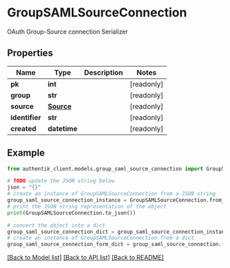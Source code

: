 # GroupSAMLSourceConnection

OAuth Group-Source connection Serializer

## Properties

Name | Type | Description | Notes
------------ | ------------- | ------------- | -------------
**pk** | **int** |  | [readonly] 
**group** | **str** |  | [readonly] 
**source** | [**Source**](Source.md) |  | [readonly] 
**identifier** | **str** |  | [readonly] 
**created** | **datetime** |  | [readonly] 

## Example

```python
from authentik_client.models.group_saml_source_connection import GroupSAMLSourceConnection

# TODO update the JSON string below
json = "{}"
# create an instance of GroupSAMLSourceConnection from a JSON string
group_saml_source_connection_instance = GroupSAMLSourceConnection.from_json(json)
# print the JSON string representation of the object
print(GroupSAMLSourceConnection.to_json())

# convert the object into a dict
group_saml_source_connection_dict = group_saml_source_connection_instance.to_dict()
# create an instance of GroupSAMLSourceConnection from a dict
group_saml_source_connection_form_dict = group_saml_source_connection.from_dict(group_saml_source_connection_dict)
```
[[Back to Model list]](../README.md#documentation-for-models) [[Back to API list]](../README.md#documentation-for-api-endpoints) [[Back to README]](../README.md)


